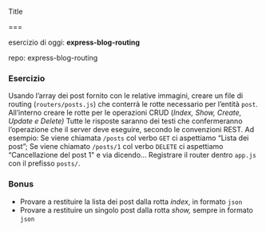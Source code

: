 Title

===

esercizio di oggi: **express-blog-routing**

repo: express-blog-routing

### Esercizio

Usando l’array dei post fornito con le relative immagini, creare un file di routing (`routers/posts.js`) che conterrà le rotte necessario per l’entità `post`.
All’interno creare le rotte per le operazioni CRUD (*Index, Show, Create, Update e Delete)*
Tutte le risposte saranno dei testi che confermeranno l’operazione che il server deve eseguire, secondo le convenzioni REST.
Ad esempio:
Se viene chiamata `/posts` col verbo `GET` ci aspettiamo “Lista dei post”;
Se viene chiamato `/posts/1` col verbo `DELETE` ci aspettiamo “Cancellazione del post 1"
e via dicendo…
Registrare il router dentro `app.js` con il prefisso `posts/`.

### Bonus

- Provare a restituire la lista dei post dalla rotta *index*, in formato `json`
- Provare a restituire un singolo post dalla rotta *show,* sempre in formato `json`

